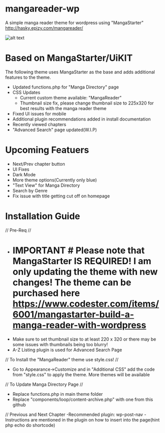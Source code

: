 # mangareader-wp
A simple manga reader theme for wordpress using "MangaStarter"
http://hasky.epizy.com/mangareader/

![alt text](http://i.epvpimg.com/KFV4fab.png)

# Based on MangaStarter/UiKIT
The following theme uses MangaStarter as the base and adds additional features to the theme.
- Updated functions.php for "Manga Directory" page
- CSS Updates
  - Current custom theme available: "MangaReader"
  - Thumbnail size fix, please change thumbnail size to 225x320 for best results with the manga reader theme
- Fixed UI issues for mobile
- Additional plugin recommendations added in install documentation
- Recently viewed chapters
- "Advanced Search" page updated(W.I.P)

# Upcoming Featuers
- Next/Prev chapter button
- UI Fixes
- Dark Mode
- More theme options(Currently only blue)
- "Text View" for Manga Directory
- Search by Genre
- Fix issue with title getting cut off on homepage

# Installation Guide

// Pre-Req //
- # IMPORTANT # Please note that MangaStarter IS REQUIRED! I am only updating the theme with new changes! The theme can be purchased here https://www.codester.com/items/6001/mangastarter-build-a-manga-reader-with-wordpress
- Make sure to set thumbnail size to at least 220 x 320 or there may be some issues with thumbnails being too blurry!
- A-Z Listing plugin is used for Advanced Search Page


// To Install the "MangaReader" theme use style.css! //
- Go to Appearance->Customize and in "Additional CSS" add the code from "style.css" to apply the theme. More themes will
be available

// To Update Manga Directory Page //
- Replace functions.php in main theme folder
- Replace "components/loop/content-archive.php" with one from this github

// Previous and Next Chapter
-Recommended plugin: wp-post-nav
-Instructions are mentioned in the plugin on how to insert into the page(hint php echo do shortcode)

